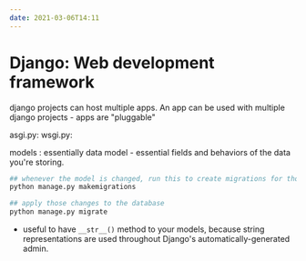 ```yaml
---
date: 2021-03-06T14:11
---
```


# Django: Web development framework

django projects can host multiple apps. An app can be used with multiple django projects - apps are "pluggable"


asgi.py:
wsgi.py:


models : essentially data model - essential fields and behaviors of the data you're storing.
```bash
## whenever the model is changed, run this to create migrations for those changes.
python manage.py makemigrations

## apply those changes to the database
python manage.py migrate

```

- useful to have `__str__()` method to your models, because string representations are used throughout Django's automatically-generated admin.

